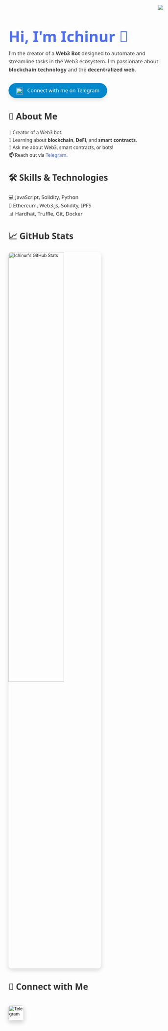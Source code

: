 <img align="right" src="https://visitor-badge.laobi.icu/badge?page_id=ichinur.ichinur&left_color=royalblue&right_color=black" />

<h1 style="font-size: 3.5em; color: #4c6ef5; font-family: 'Segoe UI', sans-serif; margin-bottom: 10px;">Hi, I'm Ichinur 👋</h1>

<p style="font-size: 1.2em; color: #444; font-family: 'Segoe UI', sans-serif; margin-top: 5px; line-height: 1.6; max-width: 800px; margin-bottom: 20px;">
  I'm the creator of a <strong>Web3 Bot</strong> designed to automate and streamline tasks in the Web3 ecosystem. 
  I'm passionate about <strong>blockchain technology</strong> and the <strong>decentralized web</strong>.
</p>

<div style="margin-top: 30px;">
  <a href="https://t.me/litbrother" style="display: inline-block; padding: 12px 25px; background-color: #0088cc; color: white; text-decoration: none; border-radius: 30px; font-size: 1.2em; font-family: 'Segoe UI', sans-serif; transition: background-color 0.3s ease, transform 0.3s ease; box-shadow: 0 6px 12px rgba(0, 0, 0, 0.1);">
    <img src="https://upload.wikimedia.org/wikipedia/commons/8/82/Telegram_logo.svg" alt="Telegram" style="width: 22px; margin-right: 10px; vertical-align: middle;"/>
    Connect with me on Telegram
  </a>
</div>

<h2 style="font-size: 2em; color: #333; font-family: 'Segoe UI', sans-serif; margin-top: 40px;">🚀 About Me</h2>
<p style="font-size: 1.1em; color: #333; font-family: 'Segoe UI', sans-serif; line-height: 1.6; max-width: 800px;">
  <strong>🔭</strong> Creator of a Web3 bot.<br>
  <strong>🌱</strong> Learning about <strong>blockchain</strong>, <strong>DeFi</strong>, and <strong>smart contracts</strong>.<br>
  <strong>💬</strong> Ask me about Web3, smart contracts, or bots!<br>
  <strong>📫</strong> Reach out via <a href="https://t.me/litbrother" style="color: #4c6ef5; text-decoration: none;">Telegram</a>.
</p>

<h2 style="font-size: 2em; color: #333; font-family: 'Segoe UI', sans-serif; margin-top: 40px;">🛠️ Skills & Technologies</h2>
<p style="font-size: 1.2em; color: #333; font-family: 'Segoe UI', sans-serif; line-height: 1.6; max-width: 800px;">
  💻 JavaScript, Solidity, Python<br>
  🔗 Ethereum, Web3.js, Solidity, IPFS<br>
  📊 Hardhat, Truffle, Git, Docker
</p>

<h2 style="font-size: 2em; color: #333; font-family: 'Segoe UI', sans-serif; margin-top: 40px;">📈 GitHub Stats</h2>
<p>
  <img src="https://github-readme-stats.vercel.app/api?username=ichinur&show_icons=true&hide_title=true&count_private=true&hide=prs&theme=radical" alt="Ichinur's GitHub Stats" width="60%" style="border-radius: 10px; box-shadow: 0 6px 15px rgba(0, 0, 0, 0.15);"/>
</p>

<h2 style="font-size: 2em; color: #333; font-family: 'Segoe UI', sans-serif; margin-top: 40px;">🔗 Connect with Me</h2>
<div>
  <!-- Elegant Telegram Image Button -->
  <a href="https://t.me/litbrother" style="text-decoration: none; display: inline-block; margin-top: 20px;">
    <img src="https://upload.wikimedia.org/wikipedia/commons/8/82/Telegram_logo.svg" alt="Telegram" style="width: 50px; height: 50px; border-radius: 8px; box-shadow: 0 6px 15px rgba(0, 0, 0, 0.2); transition: transform 0.3s ease, box-shadow 0.3s ease;">
  </a>
</div>

